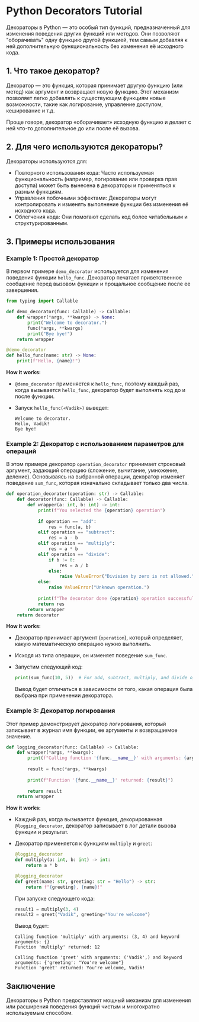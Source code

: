 # Python Decorators Tutorial

Декораторы в Python — это особый тип функций, предназначенный для изменения поведения других функций или методов. Они позволяют "оборачивать" одну функцию другой функцией, тем самым добавляя к ней дополнительную функциональность без изменения её исходного кода.

## 1. Что такое декоратор?
Декоратор — это функция, которая принимает другую функцию (или метод) как аргумент и возвращает новую функцию. Этот механизм позволяет легко добавлять к существующим функциям новые возможности, такие как логирование, управление доступом, кеширование и т.д.

Проще говоря, декоратор «оборачивает» исходную функцию и делает с ней что-то дополнительное до или после её вызова.

## 2. Для чего используются декораторы?
Декораторы используются для:

- Повторного использования кода: Часто используемая функциональность (например, логирование или проверка прав доступа) может быть вынесена в декораторы и применяться к разным функциям.
- Управления побочными эффектами: Декораторы могут контролировать и изменять выполнение функции без изменения её исходного кода.
- Облегчения кода: Они помогают сделать код более читабельным и структурированным.

## 3. Примеры использования

### Example 1: Простой декоратор

В первом примере `demo_decorator` используется для изменения поведения функции `hello_func`. Декоратор печатает приветственное сообщение перед вызовом функции и прощальное сообщение после ее завершения.


```python
from typing import Callable

def demo_decorator(func: Callable) -> Callable:
    def wrapper(*args, **kwargs) -> None:
        print("Welcome to decorator.")
        func(*args, **kwargs)
        print("Bye bye!")
    return wrapper

@demo_decorator
def hello_func(name: str) -> None:
    print(f"Hello, {name}!")
```

**How it works:**
- `@demo_decorator` применяется к `hello_func`, поэтому каждый раз, когда вызывается `hello_func`, декоратор будет выполнять код до и после функции.
- Запуск `hello_func(«Vadik»)` выведет:

    ```
    Welcome to decorator.
    Hello, Vadik!
    Bye bye!
    ```

### Example 2: Декоратор с использованием параметров для операций

В этом примере декоратор `operation_decorator` принимает строковый аргумент, задающий операцию (сложение, вычитание, умножение, деление). Основываясь на выбранной операции, декоратор изменяет поведение `sum_func`, которая изначально складывает только два числа.

```python
def operation_decorator(operation: str) -> Callable:
    def decorator(func: Callable) -> Callable:
        def wrapper(a: int, b: int) -> int:
            print(f"You selected the {operation} operation")
            
            if operation == "add":
                res = func(a, b)
            elif operation == "subtract":
                res = a - b
            elif operation == "multiply":
                res = a * b
            elif operation == "divide":
                if b != 0:
                    res = a / b
                else:
                    raise ValueError("Division by zero is not allowed.")
            else:
                raise ValueError("Unknown operation.")
            
            print(f"The decorator done {operation} operation successfully!")
            return res
        return wrapper
    return decorator
```

**How it works:**
- Декоратор принимает аргумент (`operation`), который определяет, какую математическую операцию нужно выполнить.
- Исходя из типа операции, он изменяет поведение `sum_func`.
- Запустим следующий код:
  
  ```python
  print(sum_func(10, 5))  # For add, subtract, multiply, and divide operations
  ```

  Вывод будет отличаться в зависимости от того, какая операция была выбрана при применении декоратора.


### Example 3: Декоратор логирования

Этот пример демонстрирует декоратор логирования, который записывает в журнал имя функции, ее аргументы и возвращаемое значение.

```python
def logging_decorator(func: Callable) -> Callable:
    def wrapper(*args, **kwargs):
        print(f"Calling function '{func.__name__}' with arguments: {args} and keyword arguments: {kwargs}")
        
        result = func(*args, **kwargs)
        
        print(f"Function '{func.__name__}' returned: {result}")
        
        return result
    return wrapper
```

**How it works:**
- Каждый раз, когда вызывается функция, декорированная `@logging_decorator`, декоратор записывает в лог детали вызова функции и результат.
- Декоратор применяется к функциям ``multiply`` и ``greet``:

    ```python
    @logging_decorator
    def multiply(a: int, b: int) -> int:
        return a * b

    @logging_decorator
    def greet(name: str, greeting: str = "Hello") -> str:
        return f"{greeting}, {name}!"
    ```

  При запуске следующего кода:

    ```python
    result1 = multiply(3, 4)
    result2 = greet("Vadik", greeting="You're welcome")
    ```

  Вывод будет:

    ```
    Calling function 'multiply' with arguments: (3, 4) and keyword arguments: {}
    Function 'multiply' returned: 12

    Calling function 'greet' with arguments: ('Vadik',) and keyword arguments: {'greeting': "You're welcome"}
    Function 'greet' returned: You're welcome, Vadik!
    ```

## Заключение

Декораторы в Python предоставляют мощный механизм для изменения или расширения поведения функций чистым и многократно используемым способом. 
